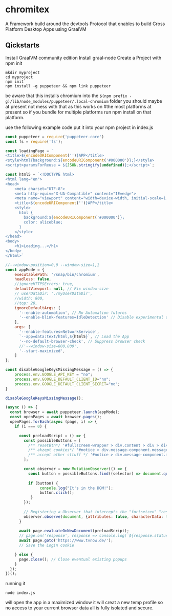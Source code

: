 # chromitex
A Framework build around the devtools Protocol that enables to build Cross Platform Desktop Apps using GraalVM


## Qickstarts
Install GraalVM community edition
Install graal-node
Create a Project with npm init
```shell
mkdir myproject
cd myproject
npm init
npm install -g puppeteer && npm link puppeteer
````
be aware that this installs chromium into the ```$(npm prefix -g)/lib/node_modules/puppeteer/.local-chromium``` folder you 
should maybe at present not mess with that as this works on #the most platforms at present so if 
 you bundle for multiple platforms run npm install on that platform. 

use the following example code put it into your npm project in index.js
```js
const puppeteer = require('puppeteer-core')
const fs = require('fs');

const loadingPage = `
<title>${encodeURIComponent('')}APP</title>
<style>html{background:${encodeURIComponent('#000000')};}</style>
<script>paramsForReuse = ${JSON.stringify(undefined)};</script>`;

const html5 = `<!DOCTYPE html>
<html lang="en">
<head>
    <meta charset="UTF-8">
    <meta http-equiv="X-UA-Compatible" content="IE=edge">
    <meta name="viewport" content="width=device-width, initial-scale=1.0">
    <title>${encodeURIComponent('')}APP</title>
    <style>
      html {
        background:${encodeURIComponent('#000000')};
        color: aliceblue;
      }
    </style>
</head>
<body>
    <h1>Loading...</h1>    
</body>
</html>`

//--window-position=0,0 --window-size=1,1
const appMode = {
    executablePath: '/snap/bin/chromium',
    headless: false,
    //ignoreHTTPSErrors: true,
    defaultViewport: null, // Fix window-size
    // userDataDir: './myUserDataDir',
    //width: 800,
    //top: 20,
    ignoreDefaultArgs: [
      '--enable-automation', // No Automation futures
      '--enable-blink-features=IdleDetection' // Disable experimental default flag
    ],
    args: [
      '--enable-features=NetworkService',
      `--app=data:text/html,${html5}`, // Load the App
      '--no-default-browser-check', // Suppress browser check
      //'--window-size=800,800',
      '--start-maximized',
    ]
};

const disableGoogleKeysMissingMessage = () => {
    process.env.GOOGLE_API_KEY = "no";
    process.env.GOOGLE_DEFAULT_CLIENT_ID="no";
    process.env.GOOGLE_DEFAULT_CLIENT_SECRET="no";
}

disableGoogleKeysMissingMessage();

(async () => {
  const browser = await puppeteer.launch(appMode);
  const openPages = await browser.pages();
  openPages.forEach(async (page, i) => {
    if (i === 0) {

      const preloadScript = () => {
        const possibleButtons = [
          /** resetBtn*/ '#fullscreen-wrapper > div.content > div > div:nth-child(2) > div > now-player-box > div > now-player > now-continue-board > div > button.no-break.btn-spacing.button-default.secondary.btnReset.ng-star-inserted',
          /** akzept cookies*/ '#notice > div.message-component.message-row.mobile-reverse > div:nth-child(2) > button',
          /** accept other sttuff */ '#notice > div.message-component.message-row.mobile-reverse > button.message-component.message-button.no-children.focusable.sp_choice_type_11',
        ];

        const observer = new MutationObserver(() => {
          const button = possibleButtons.find((selector) => document.querySelector(selector))
            
          if (button) {
               console.log("It's in the DOM!");
               button.click();
           }
        });
        
        // Registering a Observer that intercepts the "fortsetzen" "restart" and clicks restart
        observer.observe(document, {attributes: false, characterData: false, childList: true, subtree:true});
      }
      
      await page.evaluateOnNewDocument(preloadScript);
      // page.on('response', response => console.log(`${response.status()} ${response.url()}`))
      await page.goto('https://www.tvnow.de/');
      // Save the Login cookie

    } else {
      page.close(); // Close eventual existing popups 
    }
  });
})();
```

running it
```shell
node index.js
```

will open the app in a maximized window it will creat a new temp profile so no access to your current browser data all is fully isolated and secure.
